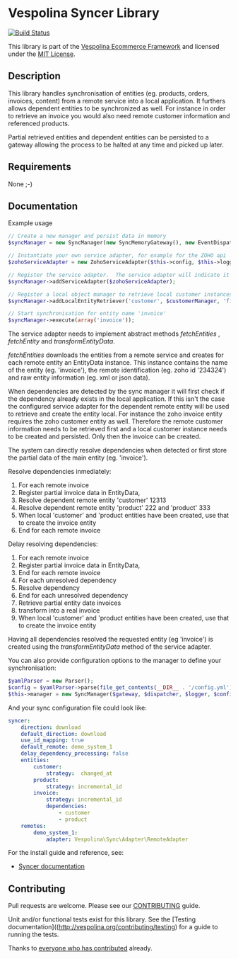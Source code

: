 Vespolina Syncer Library
======================

[![Build Status](https://secure.travis-ci.org/vespolina/syncer.png?branch=master)](http://travis-ci.org/vespolina/syncer)

This library is part of the [Vespolina Ecommerce Framework](http://vespolina.org/)
and licensed under the [MIT License](LICENSE).

## Description

This library handles synchronisation of entities (eg. products, orders, invoices, content) from a remote service into a local application.
It furthers allows dependent entities to be synchronized as well.   For instance in order to retrieve an invoice you would also need remote customer information and referenced products.

Partial retrieved entities and dependent entities can be persisted to a gateway allowing the process to be halted at any time and picked up later.

## Requirements

None ;-)

## Documentation

Example usage

```php
// Create a new manager and persist data in memory
$syncManager = new SyncManager(new SyncMemoryGateway(), new EventDispatcher(), $this->logger);

// Instantiate your own service adapter, for example for the ZOHO api
$zohoServiceAdapter = new ZohoServiceAdapter($this->config, $this->logger);,

// Register the service adapter.  The service adapter will indicate it supports the 'invoice' entity
$syncManager->addServiceAdapter($zohoServiceAdapter);

// Register a local object manager to retrieve local customer instances from the database
$syncManager->addLocalEntityRetriever('customer', $customerManager, 'findById');

// Start synchronisation for entity name 'invoice'
$syncManager->execute(array('invoice'));
```

The service adapter needs to implement abstract methods *fetchEntities* , *fetchEntity* and *transformEntityData*.

*fetchEntities* downloads the entities from a remote service and creates for each remote entity an EntityData instance.
This instance contains the name of the entity (eg. 'invoice'), the remote identification (eg. zoho id '234324') and raw entity information (eg. xml or json data).

When dependencies are detected by the sync manager it will first check if the dependency already exists in the local application.
If this isn't the case the configured service adapter for the dependent remote entity will be used to retrieve and create the entity local.
For instance the zoho invoice entity requires the zoho customer entity as well.
Therefore the remote customer information needs to be retrieved first and a local customer instance needs to be created and persisted.  Only then the invoice can be created.

The system can directly resolve dependencies when detected or first store the partial data of the main entity (eg. 'invoice').

Resolve dependencies inmediately:

1. For each remote invoice
2. Register partial invoice data in EntityData,
3. Resolve dependent remote entity 'customer' 12313
3. Resolve dependent remote entity 'product' 222 and 'product' 333
4. When local 'customer' and 'product entities have been created, use that to create the invoice entity
5. End for each remote invoice

Delay resolving dependencies:

1. For each remote invoice
2. Register partial invoice data in EntityData,
3. End for each remote invoice
4. For each unresolved dependency
5. Resolve dependency
6. End for each unresolved dependency
7. Retrieve partial entity date invoices
8. transform into a real invoice
9. When local 'customer' and 'product entities have been created, use that to create the invoice entity

Having all dependencies resolved the requested entity (eg 'invoice') is created using the *transformEntityData* method of the service adapter.

You can also provide configuration options to the manager to define your synchronisation:

```php
$yamlParser = new Parser();
$config = $yamlParser->parse(file_get_contents(__DIR__ . '/config.yml'));
$this->manager = new SyncManager($gateway, $dispatcher, $logger, $config['syncer']);
```

And your sync configuration file could look like:

```yml
syncer:
    direction: download
    default_direction: download
    use_id_mapping: true
    default_remote: demo_system_1
    delay_dependency_processing: false
    entities:
        customer:
            strategy:  changed_at
        product:
            strategy: incremental_id
        invoice:
            strategy: incremental_id
            dependencies:
                - customer
                - product
    remotes:
        demo_system_1:
            adapter: Vespolina\Sync\Adapter\RemoteAdapter
```

For the install guide and reference, see:

* [Syncer documentation](http://docs.vespolina.org/components/syncer.html)

## Contributing

Pull requests are welcome. Please see our
[CONTRIBUTING](http://vespolina.org/contributing/guide)
guide.

Unit and/or functional tests exist for this library. See the
[Testing documentation]((http://vespolina.org/contributing/testing)
for a guide to running the tests.

Thanks to
[everyone who has contributed](https://github.com/vespolina/syncer/contributors) already.
